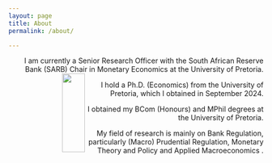 ```yaml
---
layout: page
title: About
permalink: /about/

---
```


<p align="right"> I am currently a Senior Research Officer with the South African Reserve Bank (SARB) Chair in Monetary Economics at the University of Pretoria.

  <img align="left" width="30%" height="20%" src="{{ site.url }}{{ site.baseurl }}/docs/assets/kea.jpg" class="img-responsive" />

<p align="right"> I hold a Ph.D. (Economics) from the University of Pretoria, which I obtained in September 2024. 

<p align="right"> I obtained my BCom (Honours) and MPhil degrees  at the University of Pretoria.


<p align="right"> My field of research is mainly on Bank Regulation, particularly (Macro) Prudential Regulation, Monetary Theory and Policy and Applied Macroeconomics . 
  
 
